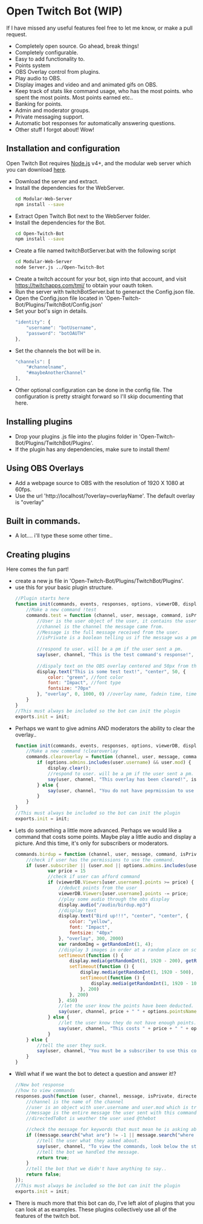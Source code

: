 # Open Twitch Bot (WIP)
If I have missed any useful features feel free to let me know, or make a pull request.
  - Completely open source. Go ahead, break things!
  - Completely configurable.
  - Easy to add functionality to.
  - Points system
  - OBS Overlay control from plugins.
  - Play audio to OBS.
  - Display images and video and and animated gifs on OBS.
  - Keep track of stats like command usage, who has the most points. who spent the most points. Most points earned etc..
  - Banking for points.
  - Admin and moderator groups.
  - Private messaging support.
  - Automatic bot responses for automatically answering questions.
  - Other stuff I forgot about! Wow!

## Installation and configuration
Open Twitch Bot requires [Node.js](https://nodejs.org/) v4+, and the modular web server which you can download [here](https://github.com/DevL0rd/Modular-Web-Server).
- Download the server and extract.
- Install the dependencies for the WebServer.
    ```sh
    cd Modular-Web-Server
    npm install --save
     ```
- Extract Open Twitch Bot next to the WebServer folder.
- Install the dependencies for the Bot.
    ```sh
    cd Open-Twitch-Bot
    npm install --save
     ```
- Create a file named twitchBotServer.bat with the following script
    ```sh
    cd Modular-Web-Server
    node Server.js ../Open-Twitch-Bot
    ```
- Create a twitch account for your bot, sign into that account, and visit https://twitchapps.com/tmi/ to obtain your oauth token.
- Run the server with twitchBotServer.bat to generact the Config.json file.
- Open the Config.json file located in 'Open-Twitch-Bot/Plugins/TwitchBot/Config.json'
- Set your bot's sign in details.
    ```javascript
    "identity": {
		"username": "botUsername",
		"password": "botOAUTH"
	},
    ```
- Set the channels the bot will be in.
    ```javascript
    "channels": [
		"#channelname",
		"#maybeAnotherChannel"
	],
    ```
- Other optional configuration can be done in the config file. The configuration is pretty straight forward so I'll skip documenting that here.

## Installing plugins
- Drop your plugins .js file into the plugins folder in 'Open-Twitch-Bot/Plugins/TwitchBot/Plugins'.
- If the plugin has any dependencies, make sure to install them!

## Using OBS Overlays
- Add a webpage source to OBS with the resolution of 1920 X 1080 at 60fps.
- Use the url 'http://localhost/?overlay=overlayName'. The default overlay is "overlay"

## Built in commands.
- A lot.... i'll type these some other time..

## Creating plugins
Here comes the fun part!
- create a new js file in 'Open-Twitch-Bot/Plugins/TwitchBot/Plugins'.
- use this for your basic plugin structure.
    ```javascript
    //Plugin starts here
    function init(commands, events, responses, options, viewerDB, display, say, statsDb) {
        //Make a new command !test
        commands.test = function (channel, user, message, command, isPrivate) {
            //User is the user object of the user, it contains the username, and other twitch data.
            //channel is the channel the message came from.
            //Message is the full message received from the user.
            //isPrivate is a boolean telling us if the message was a pm or not.
            
            //respond to user. will be a pm if the user sent a pm.
            say(user, channel, "This is the test command's response!", isPrivate);
            
            //dispaly text on the OBS overlay centered and 50px from the top of the screen
            display.text("This is some test text!", "center", 50, {
                color: "green", //font color
                font: "Impact", //font type
                fontsize: "70px" 
            }, "overlay", 0, 1000, 0) //overlay name, fadein time, timeout, fadeouttime
        }
    }
    //This must always be included so the bot can init the plugin
    exports.init = init;
    ```
- Perhaps we want to give admins AND moderators the ability to clear the overlay..
    ```javascript
    function init(commands, events, responses, options, viewerDB, display, say, statsDb) {
        //Make a new command !clearoverlay
        commands.clearoverlay = function (channel, user, message, command, isPrivate) {
            if (options.admins.includes(user.username) && user.mod) {
                display.clear();
                //respond to user. will be a pm if the user sent a pm.
                say(user, channel, "This overlay has been cleared!", isPrivate);
            } else {
                say(user, channel, "You do not have peprmission to use this command!", isPrivate);
            }
        }
    }
    //This must always be included so the bot can init the plugin
    exports.init = init;
    ```
- Lets do something a little more advanced. Perhaps we would like a command that costs some points. Maybe play a little audio and display a picture. And this time, it's only for subscribers or moderators.
    ```javascript
    commands.birdup = function (channel, user, message, command, isPrivate) {
        //check if user has the permissions to use the command.
        if (user.subscriber || (user.mod || options.admins.includes(user.username))) {
                var price = 15
                //check if user can afford command
                if (viewerDB.Viewers[user.username].points >= price) {
                    //deduct points from the user
                    viewerDB.Viewers[user.username].points -= price;
                    //play some audio through the obs display
                    display.audio("/audio/birdup.mp3")
                    //display text
                    display.text("Bird up!!!", "center", "center", {
                        color: "yellow",
                        font: "Impact",
                        fontsize: "40px"
                    }, "overlay", 300, 2000)
                    var randomImg = getRandomInt(1, 4);
                    //display 3 images in order at a random place on screen.
                    setTimeout(function () {
                        display.media(getRandomInt(1, 1920 - 200), getRandomInt(1, 1080 - 200), 200, 200, "/img/birdup" + randomImg + ".png", "overlay", 0, 200, 0);
                        setTimeout(function () {
                            display.media(getRandomInt(1, 1920 - 500), getRandomInt(1, 1080 - 500), 500, 500, "/img/birdup" + randomImg + ".png", "overlay", 0, 200, 0);
                            setTimeout(function () {
                                display.media(getRandomInt(1, 1920 - 1000), getRandomInt(1, 1080 - 1000), 1000, 1000, "/img/birdup" + randomImg + ".png", "overlay", 0, 500, 0);
                            }, 200)
                        }, 200)
                    }, 450)
                    //let the user know the points have been deducted.
                    say(user, channel, price + " " + options.pointsName + " taken. You now have " + round(viewerDB.Viewers[user.username].points) + " " + options.pointsName + ".", isPrivate)
                } else {
                    //let the user know they do not have enough points.
                    say(user, channel, "This costs " + price + " " + options.pointsName + " but you only have " + round(viewerDB.Viewers[user.username].points) + " " + options.pointsName + ".", isPrivate)
                }
        } else {
            //tell the user they suck.
            say(user, channel, "You must be a subscriber to use this command.", isPrivate)
        }
    }
    ```
- Well what if we want the bot to detect a question and answer it!?
    ```javascript
    //New bot response
    //how to view commands
    responses.push(function (user, channel, message, isPrivate, directedToBot) {
        //channel is the name of the channel
        //user is an object with user.username and user.mod which is true or false depending on if you are a mod
        //message is the entire message the user sent with this command
        //directedToBot is weather the user used @thebot

        //check the message for keywords that must mean he is asking about the commands
        if ((message.search("what are") != -1 || message.search("where are") != -1 || message.search("how do i use") != -1) && (message.search("commands") != -1 || message.search("command") != -1)) {
            //tell the user what they asked about.
            say(user, channel, "To view the commands, look below the stream.", isPrivate);
            //tell the bot we handled the message.
            return true;
        }
        //tell the bot that we didn't have anything to say..
        return false;
    });
    //This must always be included so the bot can init the plugin
    exports.init = init;
    ```
- There is much more that this bot can do, I've left alot of plugins that you can look at as examples.
These plugins collectively use all of the features of the twitch bot.
